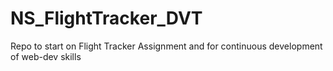 # NS_FlightTracker_DVT
Repo to start on Flight Tracker Assignment and for continuous development of web-dev skills
